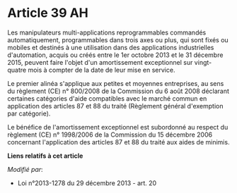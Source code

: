 # Article 39 AH

Les manipulateurs multi-applications reprogrammables commandés automatiquement, programmables dans trois axes ou plus, qui
sont fixés ou mobiles et destinés à une utilisation dans des applications industrielles d'automation, acquis ou créés entre
le 1er octobre 2013 et le 31 décembre 2015, peuvent faire l'objet d'un amortissement exceptionnel sur vingt-quatre mois à
compter de la date de leur mise en service. 

Le premier alinéa s'applique aux petites et moyennes entreprises, au sens du règlement (CE) n° 800/2008  de la Commission du
6 août 2008 déclarant certaines catégories d'aide compatibles avec le marché commun en application des articles 87 et 88 du
traité (Règlement général d'exemption par catégorie). 

Le bénéfice de l'amortissement exceptionnel est subordonné au respect du règlement (CE) n° 1998/2006  de la Commission du 15
décembre 2006 concernant l'application des articles 87 et 88 du traité aux aides de minimis.

**Liens relatifs à cet article**

_Modifié par_:

  - Loi n°2013-1278 du 29 décembre 2013 - art. 20
